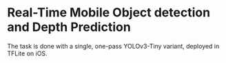 # Real-Time Mobile Object detection and Depth Prediction
The task is done with a single, one-pass YOLOv3-Tiny variant, deployed in TFLite on iOS.
